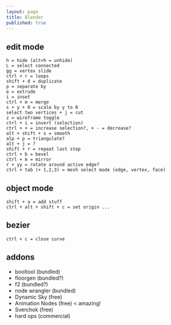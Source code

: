```yaml
---
layout: page
title: Blender
published: true
---
```

## edit mode

    h = hide (alt+h = unhide)
    L = select connected
    gg = vertex slide
    ctrl + r = loops
    shift + d = duplicate
    p = separate by
    e = extrude
    i = inset
    ctrl + m = merge
    s + y + 0 = scale by y to 0
    select two vertices + j = cut
    z = wireframe toggle
    ctrl + i = invert (selection)
    ctrl + + = increase selection?, + - = decrease?
    alt + shift + s = smooth
    alp + p = triangulate?
    alt + j = ?
    shift + r = repeat last step
    ctrl + b = bevel
    ctrl + m = mirror
    r + yy = rotate around active edge?
    ctrl + tab (+ 1,2,3) = mesh select mode (edge, vertex, face)
    
## object mode

    shift + a = add stuff
    ctrl + alt + shift + c = set origin ...
    
## bezier

    ctrl + c = close curve
    
## addons

- booltool (bundled)
- floorgen (bundled?)
- f2 (bundled?)
- node wrangler (bundled)
- Dynamic Sky (free)
- Animation Nodes (free) < amazing!
- Sverchok (free)
- hard ops (commercial)
